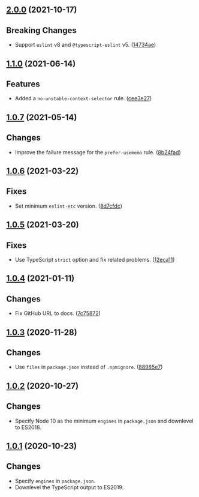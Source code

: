 <a name="2.0.0"></a>
## [2.0.0](https://github.com/cartant/eslint-plugin-react-etc/compare/v1.1.0...v2.0.0) (2021-10-17)

## Breaking Changes

* Support `eslint` v8 and `@typescript-eslint` v5. ([14734ae](https://github.com/cartant/eslint-plugin-react-etc/commit/14734ae))

<a name="1.1.0"></a>
## [1.1.0](https://github.com/cartant/eslint-plugin-react-etc/compare/v1.0.7...v1.1.0) (2021-06-14)

## Features

* Added a `no-unstable-context-selector` rule. ([cee3e27](https://github.com/cartant/eslint-plugin-react-etc/commit/cee3e27))

<a name="1.0.7"></a>
## [1.0.7](https://github.com/cartant/eslint-plugin-react-etc/compare/v1.0.6...v1.0.7) (2021-05-14)

## Changes

* Improve the failure message for the `prefer-usememo` rule. ([8b24fad](https://github.com/cartant/eslint-plugin-react-etc/commit/8b24fad))

<a name="1.0.6"></a>
## [1.0.6](https://github.com/cartant/eslint-plugin-react-etc/compare/v1.0.5...v1.0.6) (2021-03-22)

## Fixes

* Set minimum `eslint-etc` version. ([8d7cfdc](https://github.com/cartant/eslint-plugin-react-etc/commit/8d7cfdc))

<a name="1.0.5"></a>
## [1.0.5](https://github.com/cartant/eslint-plugin-react-etc/compare/v1.0.4...v1.0.5) (2021-03-20)

## Fixes

* Use TypeScript `strict` option and fix related problems. ([12eca11](https://github.com/cartant/eslint-plugin-react-etc/commit/12eca11))

<a name="1.0.4"></a>
## [1.0.4](https://github.com/cartant/eslint-plugin-react-etc/compare/v1.0.3...v1.0.4) (2021-01-11)

## Changes

* Fix GitHub URL to docs. ([7c75872](https://github.com/cartant/eslint-plugin-react-etc/commit/7c75872))

<a name="1.0.3"></a>
## [1.0.3](https://github.com/cartant/eslint-plugin-react-etc/compare/v1.0.2...v1.0.3) (2020-11-28)

## Changes

* Use `files` in `package.json` instead of `.npmignore`. ([88985e7](https://github.com/cartant/eslint-plugin-react-etc/commit/88985e7))

<a name="1.0.2"></a>
## [1.0.2](https://github.com/cartant/eslint-plugin-react-etc/compare/v1.0.1...v1.0.2) (2020-10-27)

## Changes

* Specify Node 10 as the minimum `engines` in `package.json` and downlevel to ES2018.

<a name="1.0.1"></a>
## [1.0.1](https://github.com/cartant/eslint-plugin-react-etc/compare/v1.0.0...v1.0.1) (2020-10-23)

## Changes

* Specify `engines` in `package.json`.
* Downlevel the TypeScript output to ES2019.